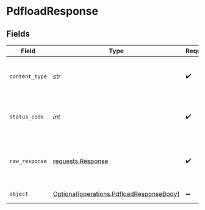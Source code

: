 # PdfloadResponse


## Fields

| Field                                                                                      | Type                                                                                       | Required                                                                                   | Description                                                                                | Example                                                                                    |
| ------------------------------------------------------------------------------------------ | ------------------------------------------------------------------------------------------ | ------------------------------------------------------------------------------------------ | ------------------------------------------------------------------------------------------ | ------------------------------------------------------------------------------------------ |
| `content_type`                                                                             | *str*                                                                                      | :heavy_check_mark:                                                                         | HTTP response content type for this operation                                              |                                                                                            |
| `status_code`                                                                              | *int*                                                                                      | :heavy_check_mark:                                                                         | HTTP response status code for this operation                                               |                                                                                            |
| `raw_response`                                                                             | [requests.Response](https://requests.readthedocs.io/en/latest/api/#requests.Response)      | :heavy_check_mark:                                                                         | Raw HTTP response; suitable for custom response parsing                                    |                                                                                            |
| `object`                                                                                   | [Optional[operations.PdfloadResponseBody]](../../models/operations/pdfloadresponsebody.md) | :heavy_minus_sign:                                                                         | Successful operation                                                                       | {"status":"success"}                                                                       |